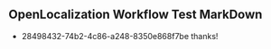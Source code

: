 ## OpenLocalization Workflow Test MarkDown
* 28498432-74b2-4c86-a248-8350e868f7be thanks!

<!--HONumber=Aug16_HO5-->


